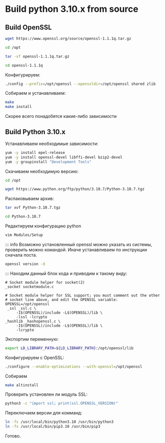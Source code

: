 # Build python 3.10.x from source

## Build OpenSSL
```bash
wget https://www.openssl.org/source/openssl-1.1.1q.tar.gz
```
```bash
cd /opt
```
```bash
tar -xf openssl-1.1.1q.tar.gz
```
```bash
cd openssl-1.1.1q
```
Конфигурируем:
```bash
./config --prefix=/opt/openssl --openssldir=/opt/openssl shared zlib
```
Собираем и устанавливаем:
```bash
make
make install
```

Скорее всего понадобятся какие-либо зависимости

## Build Python 3.10.x
Устанавливаем необходимые зависимости:
```bash
yum -y install epel-release
yum -y install openssl-devel libffi-devel bzip2-devel
yum -y groupinstall "Development Tools"
```

Скачиваем необходимую версию:
```bash
cd /opt
```
```bash
wget https://www.python.org/ftp/python/3.10.7/Python-3.10.7.tgz
```

Распаковываем архив:
```bash
tar xvf Python-3.10.7.tgz
```
```bash
cd Python-3.10.7
```
Редактируем конфигурацию python
```bash
vim Modules/Setup
```
::: info
Возможно установленный openssl можно указать из системы, проверить можно командой. Иначе устанавливаем по инструкции сначала поста.

```bash
openssl version -d
```
:::
Находим данный блок кода и приводим к такому виду:
```
# Socket module helper for socket(2)
_socket socketmodule.c

# Socket module helper for SSL support; you must comment out the other
# socket line above, and edit the OPENSSL variable:
OPENSSL=/opt/openssl
 _ssl _ssl.c \
     -I$(OPENSSL)/include -L$(OPENSSL)/lib \
     -lssl -lcrypto
_hashlib _hashopenssl.c \
     -I$(OPENSSL)/include -L$(OPENSSL)/lib \
     -lcrypto
```
Экспортим переменную:
```bash
export LD_LIBRARY_PATH=${LD_LIBRARY_PATH}:/opt/openssl/lib
```
Конфигурируем с OpenSSL:
```bash
./configure --enable-optimizations --with-openssl=/opt/openssl
```
Собираем
```bash
make altinstall
```
Проверить установлен ли модуль SSL:
```bash
python3 -c "import ssl; print(ssl.OPENSSL_VERSION)"
```
Переключаем версии для комманд:
```bash
ln -fs /usr/local/bin/python3.10 /usr/bin/python3
ln -fs /usr/local/bin/pip3.10 /usr/bin/pip3
```

Готово.
